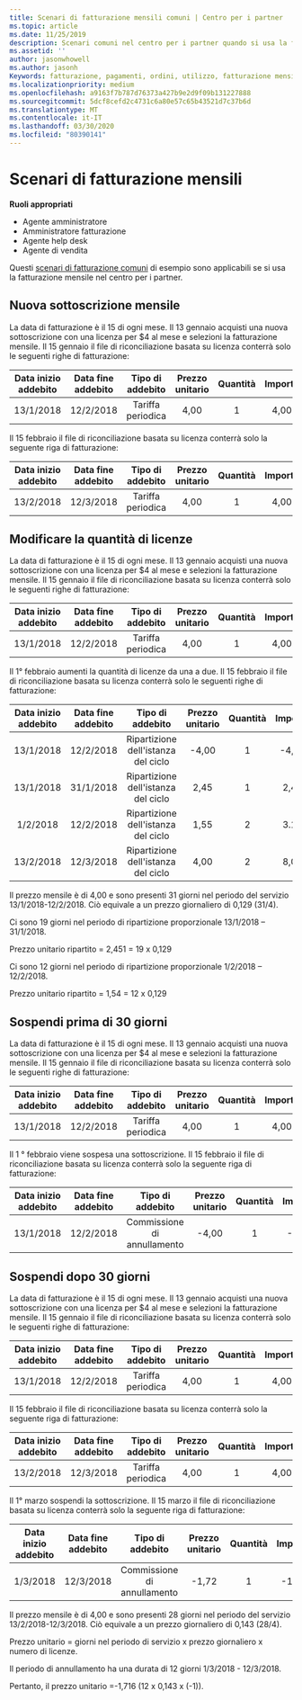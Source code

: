 ```yaml
---
title: Scenari di fatturazione mensili comuni | Centro per i partner
ms.topic: article
ms.date: 11/25/2019
description: Scenari comuni nel centro per i partner quando si usa la fatturazione mensile, ad esempio l'aggiunta di nuove sottoscrizioni, la modifica della quantità di licenze e la sospensione delle sottoscrizioni.
ms.assetid: ''
author: jasonwhowell
ms.author: jasonh
Keywords: fatturazione, pagamenti, ordini, utilizzo, fatturazione mensile, sottoscrizioni, file di riconciliazione
ms.localizationpriority: medium
ms.openlocfilehash: a9163f7b787d76373a427b9e2d9f09b131227888
ms.sourcegitcommit: 5dcf8cefd2c4731c6a80e57c65b43521d7c37b6d
ms.translationtype: MT
ms.contentlocale: it-IT
ms.lasthandoff: 03/30/2020
ms.locfileid: "80390141"
---
```

# <a name="monthly-billing-scenarios"></a>Scenari di fatturazione mensili

**Ruoli appropriati**

- Agente amministratore
- Amministratore fatturazione
- Agente help desk
- Agente di vendita

Questi [scenari di fatturazione comuni](common-billing-scenarios.md) di esempio sono applicabili se si usa la fatturazione mensile nel centro per i partner.

## <a name="new-monthly-subscription"></a>Nuova sottoscrizione mensile

La data di fatturazione è il 15 di ogni mese. Il 13 gennaio acquisti una nuova sottoscrizione con una licenza per $4 al mese e selezioni la fatturazione mensile. Il 15 gennaio il file di riconciliazione basata su licenza conterrà solo le seguenti righe di fatturazione:

|Data inizio addebito |Data fine addebito |Tipo di addebito |Prezzo unitario |Quantità |Importo |
|       :---:      |    :---:       | :---:      |:---:      |:---:    |:---:  |
|13/1/2018         |12/2/2018    |Tariffa periodica   |4,00       |1        |4,00 |

Il 15 febbraio il file di riconciliazione basata su licenza conterrà solo la seguente riga di fatturazione:

|Data inizio addebito |Data fine addebito |Tipo di addebito |Prezzo unitario |Quantità |Importo |
|       :---:      |    :---:       | :---:      |:---:      |:---:    |:---:  |
|13/2/2018         |12/3/2018    |Tariffa periodica   |4,00       |1        |4,00 |

## <a name="change-license-quantity"></a>Modificare la quantità di licenze

La data di fatturazione è il 15 di ogni mese. Il 13 gennaio acquisti una nuova sottoscrizione con una licenza per $4 al mese e selezioni la fatturazione mensile. Il 15 gennaio il file di riconciliazione basata su licenza conterrà solo le seguenti righe di fatturazione:

|Data inizio addebito |Data fine addebito |Tipo di addebito |Prezzo unitario |Quantità |Importo |
|       :---:      |    :---:       | :---:      |:---:      |:---:    |:---:  |
|13/1/2018         |12/2/2018    |Tariffa periodica   |4,00       |1        |4,00    |

Il 1° febbraio aumenti la quantità di licenze da una a due. Il 15 febbraio il file di riconciliazione basata su licenza conterrà solo le seguenti righe di fatturazione:

|Data inizio addebito |Data fine addebito |Tipo di addebito |Prezzo unitario |Quantità |Importo |
|       :---:      |    :---:       | :---:      |:---:      |:---:    |:---:  |
| 13/1/2018        |12/2/2018    |Ripartizione dell'istanza del ciclo   |-4,00       |1        |-4,00   |
|13/1/2018         |31/1/2018    | Ripartizione dell'istanza del ciclo   |2,45       |1        |2,45    |
|1/2/2018         |12/2/2018    | Ripartizione dell'istanza del ciclo   |1,55       |2        |3.10    |
|13/2/2018         |12/3/2018    | Ripartizione dell'istanza del ciclo   |4,00       |2        |8,00    |

Il prezzo mensile è di 4,00 e sono presenti 31 giorni nel periodo del servizio 13/1/2018-12/2/2018. Ciò equivale a un prezzo giornaliero di 0,129 (31/4).

Ci sono 19 giorni nel periodo di ripartizione proporzionale 13/1/2018 – 31/1/2018.

Prezzo unitario ripartito = 2,451 = 19 x 0,129

Ci sono 12 giorni nel periodo di ripartizione proporzionale 1/2/2018 – 12/2/2018.

Prezzo unitario ripartito = 1,54 = 12 x 0,129

## <a name="suspend-before-30-days"></a>Sospendi prima di 30 giorni

La data di fatturazione è il 15 di ogni mese. Il 13 gennaio acquisti una nuova sottoscrizione con una licenza per $4 al mese e selezioni la fatturazione mensile. Il 15 gennaio il file di riconciliazione basata su licenza conterrà solo le seguenti righe di fatturazione:

|Data inizio addebito |Data fine addebito |Tipo di addebito |Prezzo unitario |Quantità |Importo |
|       :---:      |    :---:       | :---:      |:---:      |:---:    |:---:  |
|13/1/2018         |12/2/2018    |Tariffa periodica   |4,00       |1        |4,00    |

Il 1 ° febbraio viene sospesa una sottoscrizione. Il 15 febbraio il file di riconciliazione basata su licenza conterrà solo la seguente riga di fatturazione:

|Data inizio addebito |Data fine addebito |Tipo di addebito |Prezzo unitario |Quantità |Importo |
|       :---:      |    :---:       | :---:      |:---:      |:---:    |:---:  |
13/1/2018|12/2/2018|Commissione di annullamento|-4,00|1|-4,00

## <a name="suspend-after-30-days"></a>Sospendi dopo 30 giorni

La data di fatturazione è il 15 di ogni mese. Il 13 gennaio acquisti una nuova sottoscrizione con una licenza per $4 al mese e selezioni la fatturazione mensile. Il 15 gennaio il file di riconciliazione basata su licenza conterrà solo le seguenti righe di fatturazione:

|Data inizio addebito |Data fine addebito |Tipo di addebito |Prezzo unitario |Quantità |Importo |
|       :---:      |    :---:       | :---:      |:---:      |:---:    |:---:  |
13/1/2018|12/2/2018|Tariffa periodica|4,00|1|4,00

Il 15 febbraio il file di riconciliazione basata su licenza conterrà solo la seguente riga di fatturazione:

|Data inizio addebito |Data fine addebito |Tipo di addebito |Prezzo unitario |Quantità |Importo |
|       :---:      |    :---:       | :---:      |:---:      |:---:    |:---:  |
13/2/2018|12/3/2018|Tariffa periodica|4,00|1|4,00

Il 1° marzo sospendi la sottoscrizione. Il 15 marzo il file di riconciliazione basata su licenza conterrà solo la seguente riga di fatturazione:

|Data inizio addebito |Data fine addebito |Tipo di addebito |Prezzo unitario |Quantità |Importo |
|       :---:      |    :---:       | :---:      |:---:      |:---:    |:---:  |
1/3/2018|12/3/2018|Commissione di annullamento|-1,72|1|-1,72

Il prezzo mensile è di 4,00 e sono presenti 28 giorni nel periodo del servizio 13/2/2018-12/3/2018. Ciò equivale a un prezzo giornaliero di 0,143 (28/4).

Prezzo unitario = giorni nel periodo di servizio x prezzo giornaliero x numero di licenze.

Il periodo di annullamento ha una durata di 12 giorni 1/3/2018 - 12/3/2018.

Pertanto, il prezzo unitario =-1,716 (12 x 0,143 x (-1)).
